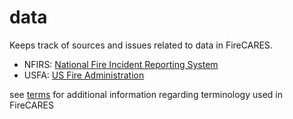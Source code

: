 # data

Keeps track of sources and issues related to data in FireCARES.

* NFIRS: [National Fire Incident Reporting System](sources/nfirs/README.md)
* USFA: [US Fire Administration](sources/usfa/README.md)

see [terms](terms.md) for additional information regarding terminology used in FireCARES
